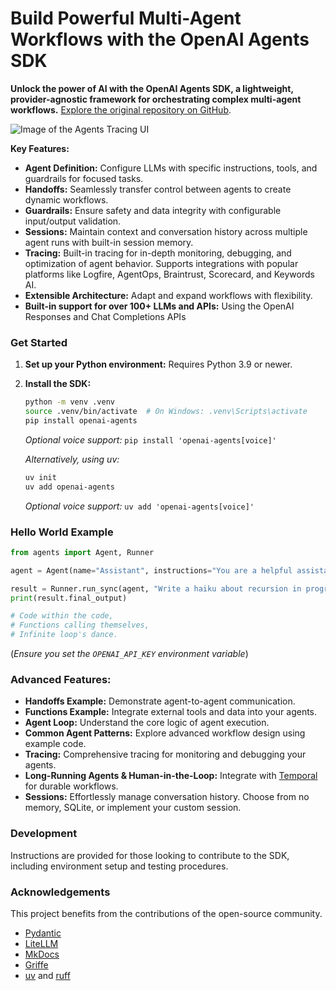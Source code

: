 # Build Powerful Multi-Agent Workflows with the OpenAI Agents SDK

**Unlock the power of AI with the OpenAI Agents SDK, a lightweight, provider-agnostic framework for orchestrating complex multi-agent workflows.**  [Explore the original repository on GitHub](https://github.com/openai/openai-agents-python).

<img src="https://cdn.openai.com/API/docs/images/orchestration.png" alt="Image of the Agents Tracing UI" style="max-height: 803px;">

**Key Features:**

*   **Agent Definition:** Configure LLMs with specific instructions, tools, and guardrails for focused tasks.
*   **Handoffs:** Seamlessly transfer control between agents to create dynamic workflows.
*   **Guardrails:** Ensure safety and data integrity with configurable input/output validation.
*   **Sessions:** Maintain context and conversation history across multiple agent runs with built-in session memory.
*   **Tracing:** Built-in tracing for in-depth monitoring, debugging, and optimization of agent behavior. Supports integrations with popular platforms like Logfire, AgentOps, Braintrust, Scorecard, and Keywords AI.
*   **Extensible Architecture:** Adapt and expand workflows with flexibility.
*   **Built-in support for over 100+ LLMs and APIs:**  Using the OpenAI Responses and Chat Completions APIs

### Get Started

1.  **Set up your Python environment:** Requires Python 3.9 or newer.
2.  **Install the SDK:**

    ```bash
    python -m venv .venv
    source .venv/bin/activate  # On Windows: .venv\Scripts\activate
    pip install openai-agents
    ```
    *Optional voice support:* `pip install 'openai-agents[voice]'`

    *Alternatively, using uv:*

    ```bash
    uv init
    uv add openai-agents
    ```
    *Optional voice support:* `uv add 'openai-agents[voice]'`

### Hello World Example

```python
from agents import Agent, Runner

agent = Agent(name="Assistant", instructions="You are a helpful assistant")

result = Runner.run_sync(agent, "Write a haiku about recursion in programming.")
print(result.final_output)

# Code within the code,
# Functions calling themselves,
# Infinite loop's dance.
```

(_Ensure you set the `OPENAI_API_KEY` environment variable_)

### Advanced Features:

*   **Handoffs Example:** Demonstrate agent-to-agent communication.
*   **Functions Example:** Integrate external tools and data into your agents.
*   **Agent Loop:** Understand the core logic of agent execution.
*   **Common Agent Patterns:** Explore advanced workflow design using example code.
*   **Tracing:** Comprehensive tracing for monitoring and debugging your agents.
*   **Long-Running Agents & Human-in-the-Loop:**  Integrate with [Temporal](https://temporal.io/) for durable workflows.
*   **Sessions:**  Effortlessly manage conversation history.  Choose from no memory, SQLite, or implement your custom session.

### Development

Instructions are provided for those looking to contribute to the SDK, including environment setup and testing procedures.

### Acknowledgements

This project benefits from the contributions of the open-source community.

*   [Pydantic](https://docs.pydantic.dev/latest/)
*   [LiteLLM](https://github.com/BerriAI/litellm)
*   [MkDocs](https://github.com/squidfunk/mkdocs-material)
*   [Griffe](https://github.com/mkdocstrings/griffe)
*   [uv](https://github.com/astral-sh/uv) and [ruff](https://github.com/astral-sh/ruff)